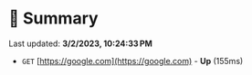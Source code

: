 # 📖 Summary
Last updated: **3/2/2023, 10:24:33 PM**

- `GET` [https://google.com](https://google.com) - **Up** (155ms)

